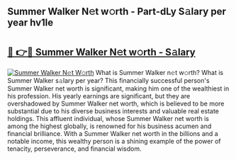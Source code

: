 ## Summer Walker N𝚎t w𝚘rth - Part-dLy S𝚊lary per year hv1le

# <h2><a href="http://gc00sx.nevu.top/?p=Summer+Walker">🔗 👉🔴 Summer Walker N𝚎t w𝚘rth - S𝚊lary</a></h2>

[![Summer Walker N𝚎t W𝚘rth](https://i.imgur.com/Oavwk0R.jpeg)](http://gc00sx.nevu.top/?p=Summer+Walker)
What is Summer Walker n𝚎t w𝚘rth? What is Summer Walker s𝚊lary per year?
This financially successful person's Summer Walker net worth is significant, making him one of the wealthiest in his profession. His yearly earnings are significant, but they are overshadowed by Summer Walker net worth, which is believed to be more substantial due to his diverse business interests and valuable real estate holdings. This affluent individual, whose Summer Walker net worth is among the highest globally, is renowned for his business acumen and financial brilliance. With a Summer Walker net worth in the billions and a notable income, this wealthy person is a shining example of the power of tenacity, perseverance, and financial wisdom.
